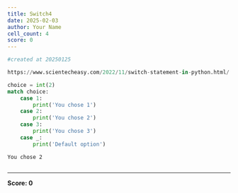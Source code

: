 ```yaml
---
title: Switch4
date: 2025-02-03
author: Your Name
cell_count: 4
score: 0
---
```


```python
#created at 20250125
```


```python
https://www.scientecheasy.com/2022/11/switch-statement-in-python.html/
```


```python
choice = int(2)
match choice:
    case 1:
        print('You chose 1')
    case 2:
        print('You chose 2')
    case 3:
        print('You chose 3')
    case _:
        print('Default option')

```

    You chose 2



```python

```


---
**Score: 0**